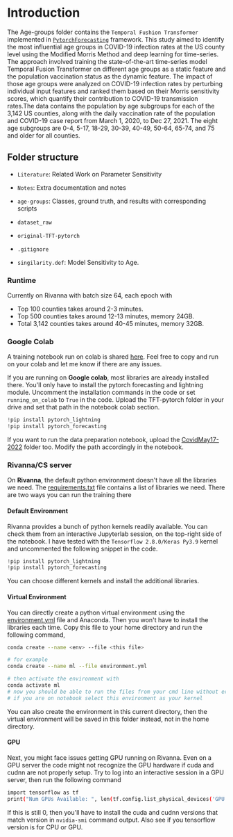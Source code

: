 # Introduction

The Age-groups folder contains the `Temporal Fushion Transformer` implemented in [`PytorchForecasting`](https://pytorch-forecasting.readthedocs.io/en/stable/api/pytorch_forecasting.models.temporal_fusion_transformer.TemporalFusionTransformer.html) framework. This study aimed to identify the most influential age groups in COVID-19 infection rates at the US county level using the Modified Morris Method and deep learning for time-series. The approach involved training the state-of-the-art time-series model Temporal Fusion Transformer on different age groups as a static feature and the population vaccination status as the dynamic feature. The impact of those age groups were analyzed on COVID-19 infection rates by perturbing individual input features and ranked them based on their Morris sensitivity scores, which quantify their contribution to COVID-19 transmission rates.The data contains the population by age subgroups for each of the 3,142 US counties, along with the daily vaccination rate of the population and COVID-19 case report from March 1, 2020, to Dec 27, 2021. The eight age subgroups are 0-4, 5-17, 18-29, 30-39, 40-49, 50-64, 65-74, and 75 and older for all counties.

## Folder structure
* `Literature`: Related Work on Parameter Sensitivity 

* `Notes`: Extra documentation and notes

* `age-groups`: Classes, ground truth, and results with corresponding scripts

* `dataset_raw`

* `original-TFT-pytorch`

* `.gitignore`

* `singilarity.def`: Model Sensitivity to Age.

### Runtime

Currently on Rivanna with batch size 64, each epoch with

* Top 100 counties takes around 2-3 minutes.
* Top 500 counties takes around 12-13 minutes, memory 24GB.
* Total 3,142 counties takes around 40-45 minutes, memory 32GB.

### Google Colab

A training notebook run on colab is shared [here](https://colab.research.google.com/drive/1yhI1PesOXYlB6iYXHre9zXMks1a4P6U2?usp=sharing). Feel free to copy and run on your colab and let me know if there are any issues.

If you are running on **Google colab**, most libraries are already installed there. You'll only have to install the pytorch forecasting and lightning module. Uncomment the installation commands in the code or set `running_on_colab` to `True` in the code. Upload the TFT-pytorch folder in your drive and set that path in the notebook colab section.

```python
!pip install pytorch_lightning
!pip install pytorch_forecasting
```

If you want to run the data preparation notebook, upload the [CovidMay17-2022](../dataset_raw/CovidMay17-2022/) folder too. Modify the path accordingly in the notebook.

### Rivanna/CS server

On **Rivanna**, the default python environment doesn't have all the libraries we need. The [requirements.txt](requirements.txt) file contains a list of libraries we need. There are two ways you can run the training there

#### Default Environment

Rivanna provides a bunch of python kernels readily available. You can check them from an interactive Jupyterlab session, on the top-right side of the notebook. I have tested with the `Tensorflow 2.8.0/Keras Py3.9` kernel and uncommented the following snippet in the code.

```python
!pip install pytorch_lightning
!pip install pytorch_forecasting
```

You can choose different kernels and install the additional libraries. 

#### Virtual Environment

You can directly create a python virtual environment using the [environment.yml](environment.yml) file and Anaconda. Then you won't have to install the libraries each time. Copy this file to your home directory and run the following command,

```bash
conda create --name <env> --file <this file>

# for example
conda create --name ml --file environment.yml

# then activate the environment with
conda activate ml
# now you should be able to run the files from your cmd line without error
# if you are on notebook select this environment as your kernel
```

You can also create the environment in this current directory, then the virtual environment will be saved in this folder instead, not in the home directory.

#### GPU 

Next, you might face issues getting GPU running on Rivanna. Even on a GPU server the code might not recognize the GPU hardware if cuda and cudnn are not properly setup. Try to log into an interactive session in a GPU server, then run the following command

```bash
import tensorflow as tf
print("Num GPUs Available: ", len(tf.config.list_physical_devices('GPU')))
```

If this is still 0, then you'll have to install the cuda and cudnn versions that match version in `nvidia-smi` command output. Also see if you tensorflow version is for CPU or GPU.
